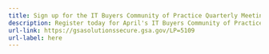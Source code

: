 ```yaml
---
title: Sign up for the IT Buyers Community of Practice Quarterly Meeting
description: Register today for April's IT Buyers Community of Practice Quarterly Meeting
url-link: https://gsasolutionssecure.gsa.gov/LP=5109
url-label: here
---
```

